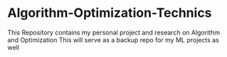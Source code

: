 # Algorithm-Optimization-Technics
This Repository contains my personal project and research on Algorithm and Optimization
This will serve as a backup repo for my ML projects as well
